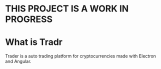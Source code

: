# THIS PROJECT IS A WORK IN PROGRESS

# What is Tradr
Trader is a auto trading platform for cryptocurrencies made with Electron and Angular.